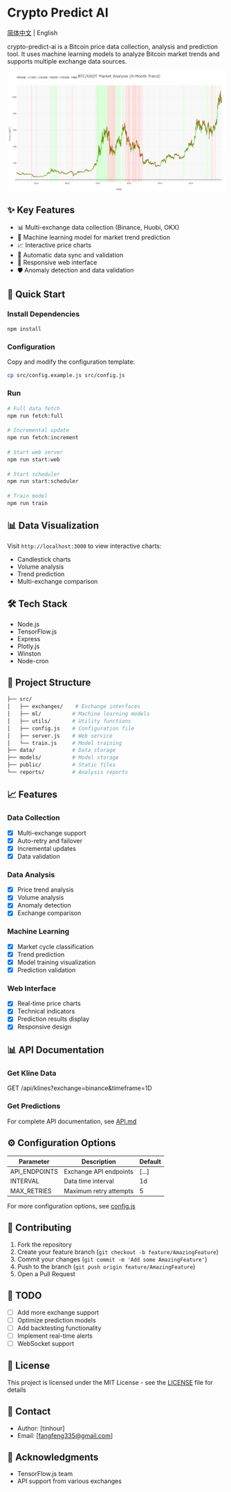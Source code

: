 # Crypto Predict AI

[简体中文](README.md) | English

crypto-predict-ai is a Bitcoin price data collection, analysis and prediction tool. It uses machine learning models to analyze Bitcoin market trends and supports multiple exchange data sources.

![Analysis Screenshot](https://github.com/tinhour/crypto-predict-ai/blob/master/screenshot/analysis.png?raw=true)

## ✨ Key Features

- 📊 Multi-exchange data collection (Binance, Huobi, OKX)
- 🤖 Machine learning model for market trend prediction
- 📈 Interactive price charts
- 🔄 Automatic data sync and validation
- 📱 Responsive web interface
- 🛡️ Anomaly detection and data validation

## 🚀 Quick Start

### Install Dependencies

```bash
npm install
```

### Configuration

Copy and modify the configuration template:

```bash
cp src/config.example.js src/config.js
```

### Run

```bash
# Full data fetch
npm run fetch:full

# Incremental update
npm run fetch:increment

# Start web server
npm run start:web

# Start scheduler
npm run start:scheduler

# Train model
npm run train
```

## 📊 Data Visualization

Visit `http://localhost:3000` to view interactive charts:

- Candlestick charts
- Volume analysis
- Trend prediction
- Multi-exchange comparison

## 🛠️ Tech Stack

- Node.js
- TensorFlow.js
- Express
- Plotly.js
- Winston
- Node-cron

## 📁 Project Structure

```bash
├── src/
│   ├── exchanges/    # Exchange interfaces
│   ├── ml/          # Machine learning models
│   ├── utils/       # Utility functions
│   ├── config.js    # Configuration file
│   ├── server.js    # Web service
│   └── train.js     # Model training
├── data/            # Data storage
├── models/          # Model storage
├── public/          # Static files
└── reports/         # Analysis reports
```

## 📈 Features

### Data Collection
- [x] Multi-exchange support
- [x] Auto-retry and failover
- [x] Incremental updates
- [x] Data validation

### Data Analysis
- [x] Price trend analysis
- [x] Volume analysis
- [x] Anomaly detection
- [x] Exchange comparison

### Machine Learning
- [x] Market cycle classification
- [x] Trend prediction
- [x] Model training visualization
- [x] Prediction validation

### Web Interface
- [x] Real-time price charts
- [x] Technical indicators
- [x] Prediction results display
- [x] Responsive design

## 📊 API Documentation

### Get Kline Data
GET /api/klines?exchange=binance&timeframe=1D

### Get Predictions

For complete API documentation, see [API.md](docs/API.md)

## ⚙️ Configuration Options

| Parameter | Description | Default |
|-----------|-------------|---------|
| API_ENDPOINTS | Exchange API endpoints | [...] |
| INTERVAL | Data time interval | 1d |
| MAX_RETRIES | Maximum retry attempts | 5 |

For more configuration options, see [config.js](src/config.js)

## 🤝 Contributing

1. Fork the repository
2. Create your feature branch (`git checkout -b feature/AmazingFeature`)
3. Commit your changes (`git commit -m 'Add some AmazingFeature'`)
4. Push to the branch (`git push origin feature/AmazingFeature`)
5. Open a Pull Request

## 📝 TODO

- [ ] Add more exchange support
- [ ] Optimize prediction models
- [ ] Add backtesting functionality
- [ ] Implement real-time alerts
- [ ] WebSocket support

## 📄 License

This project is licensed under the MIT License - see the [LICENSE](LICENSE) file for details

## 📧 Contact

- Author: [tinhour]
- Email: [fangfeng335@gmail.com]

## 🙏 Acknowledgments

- TensorFlow.js team
- API support from various exchanges 